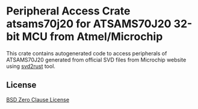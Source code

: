 # Peripheral Access Crate atsams70j20 for ATSAMS70J20 32-bit MCU from Atmel/Microchip

This crate contains autogenerated code to access peripherals of ATSAMS70J20 generated from official SVD files from Microchip website using [svd2rust](https://github.com/rust-embedded/svd2rust/) tool.

## License

[BSD Zero Clause License](https://choosealicense.com/licenses/0bsd/)
